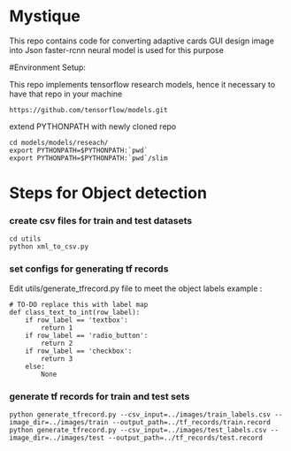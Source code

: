 # Mystique

This repo contains code for converting adaptive cards GUI design image into Json 
faster-rcnn neural model is used for this purpose

#Environment Setup:

This repo implements tensorflow research models, hence it necessary to have that repo in your machine 
    
    https://github.com/tensorflow/models.git

extend PYTHONPATH with newly cloned repo
    
    cd models/models/reseach/
    export PYTHONPATH=$PYTHONPATH:`pwd`
    export PYTHONPATH=$PYTHONPATH:`pwd`/slim

# Steps for Object detection
### create csv files for train and test datasets

    cd utils
    python xml_to_csv.py

### set configs for generating tf records
Edit utils/generate_tfrecord.py file to meet the object labels
example : 
    
    # TO-DO replace this with label map
    def class_text_to_int(row_label):
        if row_label == 'textbox':
            return 1
        if row_label == 'radio_button':
            return 2
        if row_label == 'checkbox':
            return 3
        else:
            None

### generate tf records for train and test sets

    python generate_tfrecord.py --csv_input=../images/train_labels.csv --image_dir=../images/train --output_path=../tf_records/train.record
    python generate_tfrecord.py --csv_input=../images/test_labels.csv --image_dir=../images/test --output_path=../tf_records/test.record



    
 
